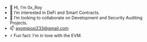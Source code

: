 - 👋 Hi, I’m 0x_Roy
- 👀 I’m interested in DeFi and Smart Contracts.
- 💞️ I’m looking to collaborate on Development and Security Auditing Projects.
- 📫 ayomiposi233@gmail.com
- ⚡ Fun fact: I'm in love with the EVM.

<!---
Ayomiposi233/Ayomiposi233 is a ✨ special ✨ repository because its `README.md` (this file) appears on your GitHub profile.
You can click the Preview link to take a look at your changes.
--->

